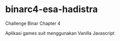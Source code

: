 # binarc4-esa-hadistra
Challenge Binar Chapter 4

Aplikasi games suit menggunakan Vanilla Javascript
